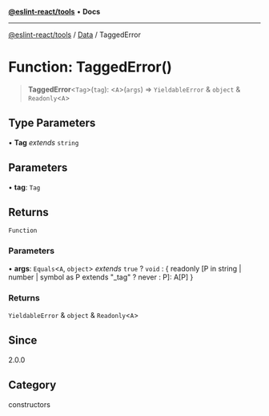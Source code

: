 [**@eslint-react/tools**](../../../README.md) • **Docs**

***

[@eslint-react/tools](../../../README.md) / [Data](../README.md) / TaggedError

# Function: TaggedError()

> **TaggedError**\<`Tag`\>(`tag`): \<`A`\>(`args`) => `YieldableError` & `object` & `Readonly`\<`A`\>

## Type Parameters

• **Tag** *extends* `string`

## Parameters

• **tag**: `Tag`

## Returns

`Function`

### Parameters

• **args**: `Equals`\<`A`, `object`\> *extends* `true` ? `void` : \{ readonly \[P in string \| number \| symbol as P extends "\_tag" ? never : P\]: A\[P\] \}

### Returns

`YieldableError` & `object` & `Readonly`\<`A`\>

## Since

2.0.0

## Category

constructors
